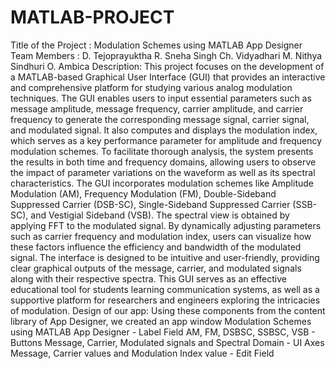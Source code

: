# MATLAB-PROJECT
Title of the Project : Modulation Schemes using MATLAB App Designer
Team Members :
             D. Tejoprayuktha 
             R. Sneha Singh
             Ch. Vidyadhari 
             M. Nithya Sindhuri
             O. Ambica
Description: 
This project focuses on the development of a MATLAB-based Graphical User Interface (GUI) that provides an interactive and comprehensive platform for studying various analog modulation techniques. The GUI enables users to input essential parameters such as message amplitude, message frequency, carrier amplitude, and carrier frequency to generate the corresponding message signal, carrier signal, and modulated signal. It also computes and displays the modulation index, which serves as a key performance parameter for amplitude and frequency modulation schemes. To facilitate thorough analysis, the system presents the results in both time and frequency domains, allowing users to observe the impact of parameter variations on the waveform as well as its spectral characteristics. The GUI incorporates modulation schemes like Amplitude Modulation (AM), Frequency Modulation (FM), Double-Sideband Suppressed Carrier (DSB-SC), Single-Sideband Suppressed Carrier (SSB-SC), and Vestigial Sideband (VSB). The spectral view is obtained by applying FFT to the modulated signal. By dynamically adjusting parameters such as carrier frequency and modulation index, users can visualize how these factors influence the efficiency and bandwidth of the modulated signal. The interface is designed to be intuitive and user-friendly, providing clear graphical outputs of the message, carrier, and modulated signals along with their respective spectra. This GUI serves as an effective educational tool for students learning communication systems, as well as a supportive platform for researchers and engineers exploring the intricacies of modulation.
Design of our app:
Using these components from the content library of App Designer, we created an app window
Modulation Schemes using MATLAB App Designer - Label Field
AM, FM, DSBSC, SSBSC, VSB - Buttons
Message, Carrier, Modulated signals and Spectral Domain - UI Axes
Message, Carrier values and Modulation Index value - Edit Field
